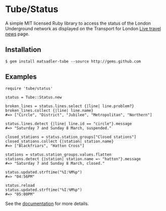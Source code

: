 Tube/Status
===========

A simple MIT licensed Ruby library to access the status of the London Underground network as displayed on the Transport for London [Live travel news](http://www.tfl.gov.uk/tfl/livetravelnews/realtime/tube/default.html) page.

Installation
------------

    $ gem install matsadler-tube --source http://gems.github.com

Examples
--------
    require 'tube/status'
    
    status = Tube::Status.new
    
    broken_lines = status.lines.select {|line| line.problem?}
    broken_lines.collect {|line| line.name}
    #=> ["Circle", "District", "Jubilee", "Metropolitan", "Northern"]
    
    status.lines.detect {|line| line.id == "circle"}.message
    #=> "Saturday 7 and Sunday 8 March, suspended."
    
    closed_stations = status.station_groups["Closed stations"]
    closed_stations.collect {|station| station.name}
    #=> ["Blackfriars", "Hatton Cross"]
    
    stations = status.station_groups.values.flatten
    stations.detect {|station| station.name =~ "hatton"}.message
    #=> "Saturday 7 and Sunday 8 March, closed."
    
    status.updated.strftime("%I:%M%p")
    #=> "04:56PM"
    
    status.reload
    status.updated.strftime("%I:%M%p")
    #=> "05:00PM"

See the [documentation](http://sourcetagsandcodes.com/codes/tube_status/doc/) for more details.

